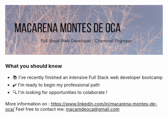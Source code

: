 ![alt text](https://github.com/macamontesdeoca/macamontesdeoca/blob/main/banner.png)

### What you should know
- :books:  I've recently finished an intensive Full Stack web developer bootcamp
- :heavy_check_mark:  I'm ready to begin my professional path
- :mag:  I'm looking for opportunities to colaborate !

More information on : https://www.linkedin.com/in/macarena-montes-de-oca/
Feel free to contact me: macamdeoca@gmail.com

<!--
**macamontesdeoca/macamontesdeoca** is a ✨ _special_ ✨ repository because its `README.md` (this file) appears on your GitHub profile.

Here are some ideas to get you started:

- 🔭 I’m currently working on ...
- 🌱 I’m currently learning ...
- 👯 I’m looking to collaborate on ...
- 🤔 I’m looking for help with ...
- 💬 Ask me about ...
- 📫 How to reach me: ...
- 😄 Pronouns: ...
- ⚡ Fun fact: ...
-->
